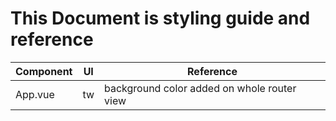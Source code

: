# This Document is styling guide and reference

| Component | UI  | Reference                                   |
| --------- | --- | ------------------------------------------- |
| App.vue   | tw  | background color added on whole router view |
